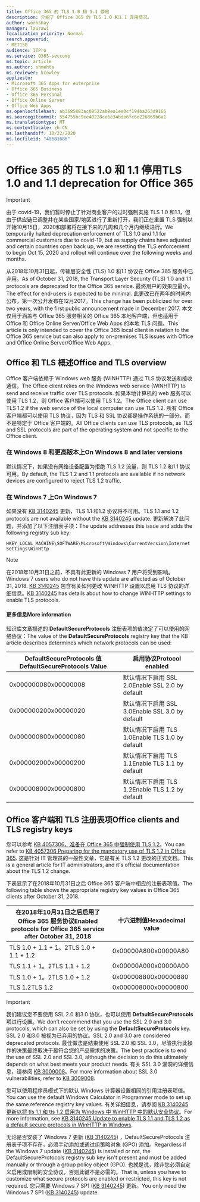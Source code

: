 ```yaml
---
title: Office 365 的 TLS 1.0 和 1.1 停用
description: 介绍了 Office 365 的 TLS 1.0 和1.1 弃用情况。
author: workshay
manager: laurawi
localization_priority: Normal
search.appverid:
- MET150
audience: ITPro
ms.service: O365-seccomp
ms.topic: article
ms.author: shmehta
ms.reviewer: krowley
appliesto:
- Microsoft 365 Apps for enterprise
- Office 365 Business
- Office 365 Personal
- Office Online Server
- Office Web Apps
ms.openlocfilehash: ab3685883ac08522ab9ea1ee0cf194ba263d9166
ms.sourcegitcommit: 554755bc9ce40228ce6e34bde6fc6e226869b6a1
ms.translationtype: MT
ms.contentlocale: zh-CN
ms.lasthandoff: 10/22/2020
ms.locfileid: "48681686"
---
```

# <a name="tls-10-and-11-deprecation-for-office-365"></a><span data-ttu-id="6f3bf-103">Office 365 的 TLS 1.0 和 1.1 停用</span><span class="sxs-lookup"><span data-stu-id="6f3bf-103">TLS 1.0 and 1.1 deprecation for Office 365</span></span>
> [!IMPORTANT]
> <span data-ttu-id="6f3bf-104">由于 covid-19，我们暂时停止了针对商业客户的过时强制实施 TLS 1.0 和1.1，但由于供应链已调整并在某些国家/地区进行了重新打开，我们正在重置 TLS 强制以开始10月15日，2020和部署将在接下来的几周和几个月内继续进行。</span><span class="sxs-lookup"><span data-stu-id="6f3bf-104">We temporarily halted deprecation enforcement of TLS 1.0 and 1.1 for commercial customers due to covid-19, but as supply chains have adjusted and certain countries open back up, we are resetting the TLS enforcement to begin Oct 15, 2020 and rollout will continue over the following weeks and months.</span></span> 

<span data-ttu-id="6f3bf-105">从2018年10月31日起，传输层安全性 (TLS) 1.0 和1.1 协议在 Office 365 服务中已弃用。</span><span class="sxs-lookup"><span data-stu-id="6f3bf-105">As of October 31, 2018, the Transport Layer Security (TLS) 1.0 and 1.1 protocols are deprecated for the Office 365 service.</span></span> <span data-ttu-id="6f3bf-106">最终用户的效果应最小。</span><span class="sxs-lookup"><span data-stu-id="6f3bf-106">The effect for end-users is expected to be minimal.</span></span> <span data-ttu-id="6f3bf-107">此更改已在两年的时间内公布，第一次公开发布在12月2017。</span><span class="sxs-lookup"><span data-stu-id="6f3bf-107">This change has been publicized for over two years, with the first public announcement made in December 2017.</span></span> <span data-ttu-id="6f3bf-108">本文仅用于涵盖与 Office 365 服务相关的 Office 365 本地客户端，但也适用于 Office 和 Office Online Server/Office Web Apps 的本地 TLS 问题。</span><span class="sxs-lookup"><span data-stu-id="6f3bf-108">This article is only intended to cover the Office 365 local client in relation to the Office 365 service but can also apply to on-premises TLS issues with Office and Office Online Server/Office Web Apps.</span></span>

## <a name="office-and-tls-overview"></a><span data-ttu-id="6f3bf-109">Office 和 TLS 概述</span><span class="sxs-lookup"><span data-stu-id="6f3bf-109">Office and TLS overview</span></span>

<span data-ttu-id="6f3bf-110">Office 客户端依赖于 Windows web 服务 (WINHTTP) 通过 TLS 协议发送和接收通信。</span><span class="sxs-lookup"><span data-stu-id="6f3bf-110">The Office client relies on the Windows web service (WINHTTP) to send and receive traffic over TLS protocols.</span></span> <span data-ttu-id="6f3bf-111">如果本地计算机的 web 服务可以使用 TLS 1.2，则 Office 客户端可以使用 TLS 1.2。</span><span class="sxs-lookup"><span data-stu-id="6f3bf-111">The Office client can use TLS 1.2 if the web service of the local computer can use TLS 1.2.</span></span> <span data-ttu-id="6f3bf-112">所有 Office 客户端都可以使用 TLS 协议，因为 TLS 和 SSL 协议都是操作系统的一部分，而不是特定于 Office 客户端的。</span><span class="sxs-lookup"><span data-stu-id="6f3bf-112">All Office clients can use TLS protocols, as TLS and SSL protocols are part of the operating system and not specific to the Office client.</span></span>

### <a name="on-windows-8-and-later-versions"></a><span data-ttu-id="6f3bf-113">在 Windows 8 和更高版本上</span><span class="sxs-lookup"><span data-stu-id="6f3bf-113">On Windows 8 and later versions</span></span>

<span data-ttu-id="6f3bf-114">默认情况下，如果没有网络设备配置为拒绝 TLS 1.2 流量，则 TLS 1.2 和1.1 协议可用。</span><span class="sxs-lookup"><span data-stu-id="6f3bf-114">By default, the TLS 1.2 and 1.1 protocols are available if no network devices are configured to reject TLS 1.2 traffic.</span></span>

### <a name="on-windows-7"></a><span data-ttu-id="6f3bf-115">在 Windows 7 上</span><span class="sxs-lookup"><span data-stu-id="6f3bf-115">On Windows 7</span></span>

<span data-ttu-id="6f3bf-116">如果没有 [KB 3140245](https://support.microsoft.com/help/3140245) 更新，TLS 1.1 和1.2 协议将不可用。</span><span class="sxs-lookup"><span data-stu-id="6f3bf-116">TLS 1.1 and 1.2 protocols are not available without the [KB 3140245](https://support.microsoft.com/help/3140245) update.</span></span> <span data-ttu-id="6f3bf-117">更新解决了此问题，并添加了以下注册表子项：</span><span class="sxs-lookup"><span data-stu-id="6f3bf-117">The update addresses this issue and adds the following registry sub key:</span></span>

```console
HKEY_LOCAL_MACHINE\SOFTWARE\Microsoft\Windows\CurrentVersion\Internet Settings\WinHttp
```

> [!NOTE]
> <span data-ttu-id="6f3bf-118">在2018年10月31日之前，不具有此更新的 Windows 7 用户将受到影响。</span><span class="sxs-lookup"><span data-stu-id="6f3bf-118">Windows 7 users who do not have this update are affected as of October 31, 2018.</span></span> <span data-ttu-id="6f3bf-119">[KB 3140245](https://support.microsoft.com/help/3140245) 包含有关如何更改 WINHTTP 设置以启用 TLS 协议的详细信息。</span><span class="sxs-lookup"><span data-stu-id="6f3bf-119">[KB 3140245](https://support.microsoft.com/help/3140245) has details about how to change WINHTTP settings to enable TLS protocols.</span></span>

#### <a name="more-information"></a><span data-ttu-id="6f3bf-120">更多信息</span><span class="sxs-lookup"><span data-stu-id="6f3bf-120">More information</span></span>

<span data-ttu-id="6f3bf-121">知识库文章描述的 **DefaultSecureProtocols** 注册表项的值决定了可以使用的网络协议：</span><span class="sxs-lookup"><span data-stu-id="6f3bf-121">The value of the **DefaultSecureProtocols** registry key that the KB article describes determines which network protocols can be used:</span></span>

|<span data-ttu-id="6f3bf-122">DefaultSecureProtocols 值</span><span class="sxs-lookup"><span data-stu-id="6f3bf-122">DefaultSecureProtocols Value</span></span>|<span data-ttu-id="6f3bf-123">启用协议</span><span class="sxs-lookup"><span data-stu-id="6f3bf-123">Protocol enabled</span></span>|
|-|-|
|<span data-ttu-id="6f3bf-124">0x00000008</span><span class="sxs-lookup"><span data-stu-id="6f3bf-124">0x00000008</span></span>|<span data-ttu-id="6f3bf-125">默认情况下启用 SSL 2.0</span><span class="sxs-lookup"><span data-stu-id="6f3bf-125">Enable SSL 2.0 by default</span></span>|
|<span data-ttu-id="6f3bf-126">0x00000020</span><span class="sxs-lookup"><span data-stu-id="6f3bf-126">0x00000020</span></span>|<span data-ttu-id="6f3bf-127">默认情况下启用 SSL 3.0</span><span class="sxs-lookup"><span data-stu-id="6f3bf-127">Enable SSL 3.0 by default</span></span>|
|<span data-ttu-id="6f3bf-128">0x00000080</span><span class="sxs-lookup"><span data-stu-id="6f3bf-128">0x00000080</span></span>|<span data-ttu-id="6f3bf-129">默认情况下启用 TLS 1.0</span><span class="sxs-lookup"><span data-stu-id="6f3bf-129">Enable TLS 1.0 by default</span></span>|
|<span data-ttu-id="6f3bf-130">0x00000200</span><span class="sxs-lookup"><span data-stu-id="6f3bf-130">0x00000200</span></span>|<span data-ttu-id="6f3bf-131">默认情况下启用 TLS 1.1</span><span class="sxs-lookup"><span data-stu-id="6f3bf-131">Enable TLS 1.1 by default</span></span>|
|<span data-ttu-id="6f3bf-132">0x00000800</span><span class="sxs-lookup"><span data-stu-id="6f3bf-132">0x00000800</span></span>|<span data-ttu-id="6f3bf-133">默认情况下启用 TLS 1.2</span><span class="sxs-lookup"><span data-stu-id="6f3bf-133">Enable TLS 1.2 by default</span></span>|

## <a name="office-clients-and-tls-registry-keys"></a><span data-ttu-id="6f3bf-134">Office 客户端和 TLS 注册表项</span><span class="sxs-lookup"><span data-stu-id="6f3bf-134">Office clients and TLS registry keys</span></span>

<span data-ttu-id="6f3bf-135">您可以参考 [KB 4057306，准备在 Office 365 中强制使用 TLS 1.2](https://support.microsoft.com/help/4057306)。</span><span class="sxs-lookup"><span data-stu-id="6f3bf-135">You can refer to [KB 4057306 Preparing for the mandatory use of TLS 1.2 in Office 365](https://support.microsoft.com/help/4057306).</span></span> <span data-ttu-id="6f3bf-136">这是针对 IT 管理员的一般性文章，它是有关 TLS 1.2 更改的正式文档。</span><span class="sxs-lookup"><span data-stu-id="6f3bf-136">This is a general article for IT administrators, and it's official documentation about the TLS 1.2 change.</span></span>

<span data-ttu-id="6f3bf-137">下表显示了在2018年10月31日之后 Office 365 客户端中相应的注册表项值。</span><span class="sxs-lookup"><span data-stu-id="6f3bf-137">The following table shows the appropriate registry key values in Office 365 clients after October 31, 2018.</span></span>

|<span data-ttu-id="6f3bf-138">在2018年10月31日之后启用了 Office 365 服务协议</span><span class="sxs-lookup"><span data-stu-id="6f3bf-138">Enabled protocols for Office 365 service after October 31, 2018</span></span>|<span data-ttu-id="6f3bf-139">十六进制值</span><span class="sxs-lookup"><span data-stu-id="6f3bf-139">Hexadecimal value</span></span>|
|-|-|
|<span data-ttu-id="6f3bf-140">TLS 1.0 + 1.1 + 1。2</span><span class="sxs-lookup"><span data-stu-id="6f3bf-140">TLS 1.0 + 1.1 + 1.2</span></span>|<span data-ttu-id="6f3bf-141">0x00000A80</span><span class="sxs-lookup"><span data-stu-id="6f3bf-141">0x00000A80</span></span>|
|<span data-ttu-id="6f3bf-142">TLS 1.1 + 1。2</span><span class="sxs-lookup"><span data-stu-id="6f3bf-142">TLS 1.1 + 1.2</span></span>|<span data-ttu-id="6f3bf-143">0x00000A00</span><span class="sxs-lookup"><span data-stu-id="6f3bf-143">0x00000A00</span></span>|
|<span data-ttu-id="6f3bf-144">TLS 1.0 + 1。2</span><span class="sxs-lookup"><span data-stu-id="6f3bf-144">TLS 1.0 + 1.2</span></span>|<span data-ttu-id="6f3bf-145">0x00000880</span><span class="sxs-lookup"><span data-stu-id="6f3bf-145">0x00000880</span></span>|
|<span data-ttu-id="6f3bf-146">TLS 1.2</span><span class="sxs-lookup"><span data-stu-id="6f3bf-146">TLS 1.2</span></span>|<span data-ttu-id="6f3bf-147">0x00000800</span><span class="sxs-lookup"><span data-stu-id="6f3bf-147">0x00000800</span></span>|

> [!IMPORTANT]
> <span data-ttu-id="6f3bf-148">我们建议您不要使用 SSL 2.0 和3.0 协议，也可以使用 **DefaultSecureProtocols** 项进行设置。</span><span class="sxs-lookup"><span data-stu-id="6f3bf-148">We don't recommend that you use the SSL 2.0 and 3.0 protocols, which can also be set by using the **DefaultSecureProtocols** key.</span></span> <span data-ttu-id="6f3bf-149">SSL 2.0 和3.0 被视为已弃用的协议。</span><span class="sxs-lookup"><span data-stu-id="6f3bf-149">SSL 2.0 and 3.0 are considered deprecated protocols.</span></span> <span data-ttu-id="6f3bf-150">最佳做法是结束使用 SSL 2.0 和 SSL 3.0，尽管执行此操作的决策最终取决于最符合您的产品需求的决策。</span><span class="sxs-lookup"><span data-stu-id="6f3bf-150">The best practice is to end the use of SSL 2.0 and SSL 3.0, although the decision to do this ultimately depends on what best meets your product needs.</span></span> <span data-ttu-id="6f3bf-151">有关 SSL 3.0 漏洞的详细信息，请参阅 [KB 3009008](https://support.microsoft.com/help/3009008)。</span><span class="sxs-lookup"><span data-stu-id="6f3bf-151">For more information about SSL 3.0 vulnerabilities, refer to [KB 3009008](https://support.microsoft.com/help/3009008).</span></span>

<span data-ttu-id="6f3bf-152">您可以使用程序员模式下的默认 Windows 计算器设置相同的引用注册表项值。</span><span class="sxs-lookup"><span data-stu-id="6f3bf-152">You can use the default Windows Calculator in Programmer mode to set up the same reference registry key values.</span></span> <span data-ttu-id="6f3bf-153">有关详细信息，请参阅 [KB 3140245 更新以将 tls 1.1 和 tls 1.2 启用为 Windows 中 WinHTTP 中的默认安全协议](https://support.microsoft.com/help/3140245)。</span><span class="sxs-lookup"><span data-stu-id="6f3bf-153">For more information, see [KB 3140245 Update to enable TLS 1.1 and TLS 1.2 as a default secure protocols in WinHTTP in Windows](https://support.microsoft.com/help/3140245).</span></span>

<span data-ttu-id="6f3bf-154">无论是否安装了 Windows 7 更新 ([KB 3140245](https://support.microsoft.com/help/3140245)) ，DefaultSecureProtocols 注册表子项不存在，必须手动添加或通过组策略对象 (GPO) 添加。</span><span class="sxs-lookup"><span data-stu-id="6f3bf-154">Regardless if the Windows 7 update ([KB 3140245](https://support.microsoft.com/help/3140245)) is installed or not, the DefaultSecureProtocols registry sub key isn't present and must be added manually or through a group policy object (GPO).</span></span> <span data-ttu-id="6f3bf-155">也就是说，除非您必须自定义启用或限制的安全协议，否则此键不是必需的。</span><span class="sxs-lookup"><span data-stu-id="6f3bf-155">That is, unless you have to customize what secure protocols are enabled or restricted, this key is not required.</span></span> <span data-ttu-id="6f3bf-156">您只需要 Windows 7 SP1 ([KB 3140245](https://support.microsoft.com/help/3140245)) 更新。</span><span class="sxs-lookup"><span data-stu-id="6f3bf-156">You only need the Windows 7 SP1 ([KB 3140245](https://support.microsoft.com/help/3140245)) update.</span></span>
